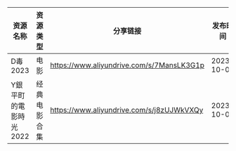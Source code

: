 | 资源名称          | 资源类型   | 分享链接                                      | 发布时间       |
| ------------- | ------ | ----------------------------------------- | ---------- |
| D毒2023        | 电影     | https://www.aliyundrive.com/s/7MansLK3G1p | 2023-10-01 |
| Y銀平町的電影時光2022 | 经典电影合集 | https://www.aliyundrive.com/s/j8zUJWkVXQy | 2023-10-01 |
